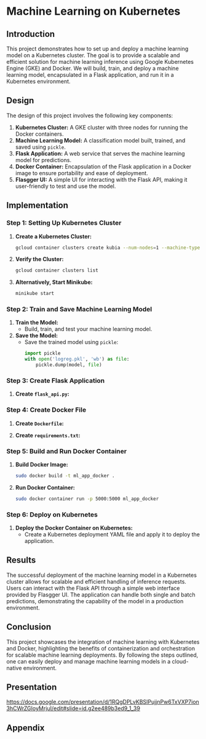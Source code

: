 # Machine Learning on Kubernetes

## Introduction
This project demonstrates how to set up and deploy a machine learning model on a Kubernetes cluster. The goal is to provide a scalable and efficient solution for machine learning inference using Google Kubernetes Engine (GKE) and Docker. We will build, train, and deploy a machine learning model, encapsulated in a Flask application, and run it in a Kubernetes environment.

## Design
The design of this project involves the following key components:
1. **Kubernetes Cluster:** A GKE cluster with three nodes for running the Docker containers.
2. **Machine Learning Model:** A classification model built, trained, and saved using `pickle`.
3. **Flask Application:** A web service that serves the machine learning model for predictions.
4. **Docker Container:** Encapsulation of the Flask application in a Docker image to ensure portability and ease of deployment.
5. **Flasgger UI:** A simple UI for interacting with the Flask API, making it user-friendly to test and use the model.

## Implementation

### Step 1: Setting Up Kubernetes Cluster
1. **Create a Kubernetes Cluster:**
   ```sh
   gcloud container clusters create kubia --num-nodes=1 --machine-type=e2-micro --region=us-west1
   ```
2. **Verify the Cluster:**
   ```sh
   gcloud container clusters list
   ```
3. **Alternatively, Start Minikube:**
   ```sh
   minikube start
   ```

### Step 2: Train and Save Machine Learning Model
1. **Train the Model:**
   - Build, train, and test your machine learning model.
2. **Save the Model:**
   - Save the trained model using `pickle`:
     ```python
     import pickle
     with open('logreg.pkl', 'wb') as file:
         pickle.dump(model, file)
     ```

### Step 3: Create Flask Application
1. **Create `flask_api.py`:**

### Step 4: Create Docker File
1. **Create `Dockerfile`:**
   
2. **Create `requirements.txt`:**
  
### Step 5: Build and Run Docker Container
1. **Build Docker Image:**
   ```sh
   sudo docker build -t ml_app_docker .
   ```
2. **Run Docker Container:**
   ```sh
   sudo docker container run -p 5000:5000 ml_app_docker
   ```

### Step 6: Deploy on Kubernetes
1. **Deploy the Docker Container on Kubernetes:**
   - Create a Kubernetes deployment YAML file and apply it to deploy the application.

## Results
The successful deployment of the machine learning model in a Kubernetes cluster allows for scalable and efficient handling of inference requests. Users can interact with the Flask API through a simple web interface provided by Flasgger UI. The application can handle both single and batch predictions, demonstrating the capability of the model in a production environment.


## Conclusion
This project showcases the integration of machine learning with Kubernetes and Docker, highlighting the benefits of containerization and orchestration for scalable machine learning deployments. By following the steps outlined, one can easily deploy and manage machine learning models in a cloud-native environment.

## Presentation

https://docs.google.com/presentation/d/1RQgDPLvKBSIPujjnPw6TxVXP7ion3hCWrZGIoyMrjuI/edit#slide=id.g2ee489b3ed9_1_39

## Appendix
